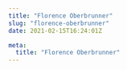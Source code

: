 ```yaml
---
title: "Florence Oberbrunner"
slug: "florence-oberbrunner"
date: 2021-02-15T16:24:01Z

meta:
  title: "Florence Oberbrunner"
---
```


